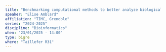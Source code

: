 ```yaml
---
title: "Benchmarking computational methods to better analyze biological data: which algorithm works best ? "
speaker: "Elise Amblard"
affiliation: "TIMC, Grenoble"
series: "2024-2025"
discipline: "Bioinformatics"
when: "23/01/2025 - 14:00"
type: bigre
where: "Taillefer R31"
---
```


